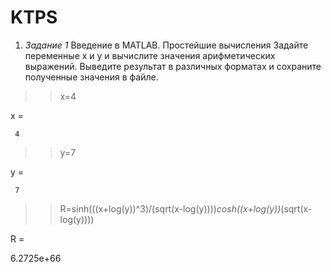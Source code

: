 # KTPS
1. *Задание 1*
Введение в MATLAB. Простейшие вычисления
Задайте переменные x и y и вычислите значения арифметических выражений.
Выведите результат в различных форматах и сохраните полученные значения в
файле. 


>> x=4

x =

     4

>> y=7

y =

     7

>> R=sinh(((x+log(y))^3)/(sqrt(x-log(y))))*cosh((x+log(y))*(sqrt(x-log(y))))

R =

   6.2725e+66
